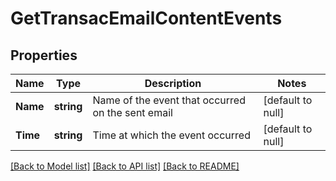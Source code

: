 # GetTransacEmailContentEvents

## Properties
Name | Type | Description | Notes
------------ | ------------- | ------------- | -------------
**Name** | **string** | Name of the event that occurred on the sent email | [default to null]
**Time** | **string** | Time at which the event occurred | [default to null]

[[Back to Model list]](../README.md#documentation-for-models) [[Back to API list]](../README.md#documentation-for-api-endpoints) [[Back to README]](../README.md)


